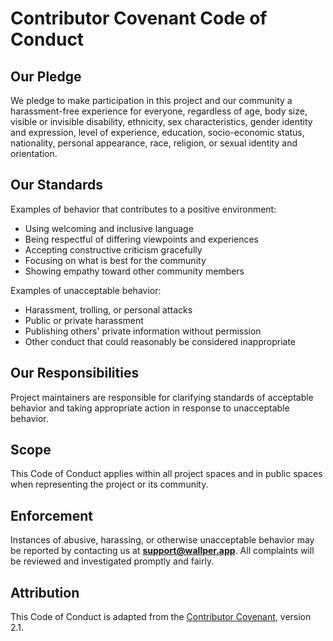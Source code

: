 # Contributor Covenant Code of Conduct

## Our Pledge
We pledge to make participation in this project and our community a harassment-free experience for everyone, regardless of age, body size, visible or invisible disability, ethnicity, sex characteristics, gender identity and expression, level of experience, education, socio-economic status, nationality, personal appearance, race, religion, or sexual identity and orientation.

## Our Standards
Examples of behavior that contributes to a positive environment:
- Using welcoming and inclusive language
- Being respectful of differing viewpoints and experiences
- Accepting constructive criticism gracefully
- Focusing on what is best for the community
- Showing empathy toward other community members

Examples of unacceptable behavior:
- Harassment, trolling, or personal attacks
- Public or private harassment
- Publishing others' private information without permission
- Other conduct that could reasonably be considered inappropriate

## Our Responsibilities
Project maintainers are responsible for clarifying standards of acceptable behavior and taking appropriate action in response to unacceptable behavior.

## Scope
This Code of Conduct applies within all project spaces and in public spaces when representing the project or its community.

## Enforcement
Instances of abusive, harassing, or otherwise unacceptable behavior may be reported by contacting us at **support@wallper.app**. All complaints will be reviewed and investigated promptly and fairly.

## Attribution
This Code of Conduct is adapted from the [Contributor Covenant](https://www.contributor-covenant.org), version 2.1.
